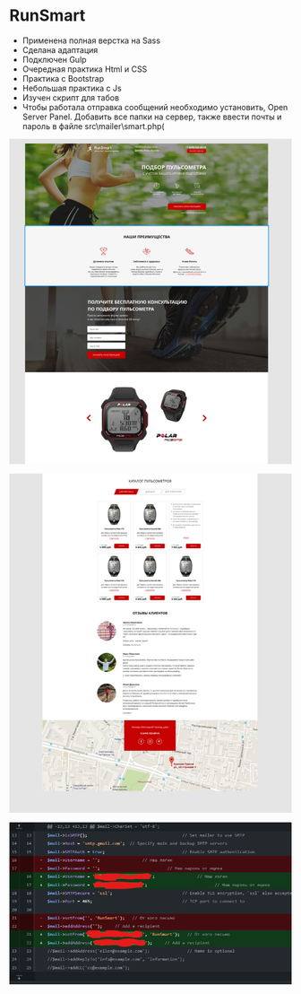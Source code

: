 # RunSmart

- Применена полная верстка на Sass
- Сделана адаптация
- Подключен Gulp
- Очередная практика Html и CSS
- Практика с Bootstrap
- Небольшая практика с Js
- Изучен скрипт для табов
- Чтобы работала отправка сообщений необходимо установить, Open Server Panel. Добавить все папки на сервер, также ввести почты и пароль в файле src\mailer\smart.php(

![Screenshot](https://github.com/ZeRcooI/RunSmart/blob/main/src/figma/Screenshot%201.jpg)

![Screenshot](https://github.com/ZeRcooI/RunSmart/blob/main/src/figma/Screenshot%202.jpg)

![Screenshot](https://github.com/ZeRcooI/RunSmart/blob/main/src/figma/%D1%81%D0%BA%D1%80%D0%B8%D0%BD%20%D0%B2%D1%81%D1%82%D0%B0%D0%B2%D0%BA%D0%B8%20%D0%BF%D0%BE%D1%87%D1%82%D1%8B%20%D0%B4%D0%BB%D1%8F%20%D0%BE%D0%BF%D1%80%D0%B0%D0%B2%D0%BA%D0%B8%20%D1%81%D0%BE%D0%BE%D0%B1%D1%89%D0%B5%D0%BD%D0%B8%D0%B9.png)
